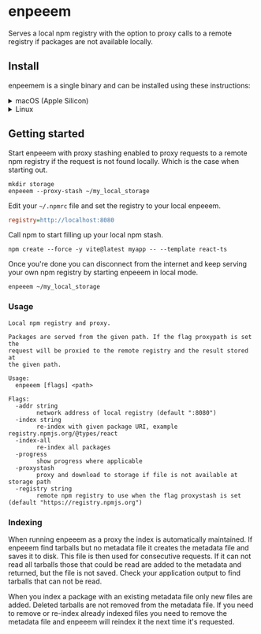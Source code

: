 # enpeeem
Serves a local npm registry with the option to proxy calls to a remote registry if packages are not available locally.

## Install
enpeemem is a single binary and can be installed using these instructions:
<details>
<summary>macOS (Apple Silicon)</summary>

```shell
curl -OL https://github.com/spagettikod/enpeeem/releases/download/1.0.0/enpeeem1.0.0.macos-arm64.tar.gz
sudo tar -C /usr/local/bin -xvf enpeeem1.0.0.macos-arm64.tar.gz
```
</details>

<details>
<summary>Linux</summary>

```shell
curl -OL https://github.com/spagettikod/enpeeem/releases/download/1.0.0/enpeeem1.0.0.linux-amd64.tar.gz
sudo tar -C /usr/local/bin -xvf enpeeem1.0.0.linux-amd64.tar.gz
```
</details>

## Getting started
Start enpeeem with proxy stashing enabled to proxy requests to a remote npm registry if the request is not found locally. Which is the case when starting out.

```shell
mkdir storage
enpeeem --proxy-stash ~/my_local_storage
```

Edit your `~/.npmrc` file and set the registry to your local enpeeem.
```ini
registry=http://localhost:8080
```

Call npm to start filling up your local npm stash.
```shell
npm create --force -y vite@latest myapp -- --template react-ts
```

Once you're done you can disconnect from the internet and keep serving your own npm registry by starting enpeeem in local mode.
```shell
enpeeem ~/my_local_storage
```

### Usage
```
Local npm registry and proxy.

Packages are served from the given path. If the flag proxypath is set the
request will be proxied to the remote registry and the result stored at
the given path.

Usage:
  enpeeem [flags] <path>

Flags:
  -addr string
        network address of local registry (default ":8080")
  -index string
        re-index with given package URI, example registry.npmjs.org/@types/react
  -index-all
        re-index all packages
  -progress
        show progress where applicable
  -proxystash
        proxy and download to storage if file is not available at storage path
  -registry string
        remote npm registry to use when the flag proxystash is set (default "https://registry.npmjs.org")
```

### Indexing
When running enpeeem as a proxy the index is automatically maintained. If enpeeem find tarballs but no metadata file it creates the metadata file and saves it to disk. This file is then used for consecutive requests. If it can not read all tarballs those that could be read are added to the metadata and returned, but the file is not saved. Check your application output to find tarballs that can not be read.

When you index a package with an existing metadata file only new files are added. Deleted tarballs are not removed from the metadata file. If you need to remove or re-index already indexed files you need to remove the metadata file and enpeeem will reindex it the next time it's requested.
